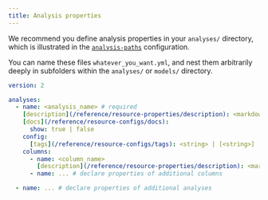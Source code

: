 ```yaml
---
title: Analysis properties
---
```


We recommend you define analysis properties in your `analyses/` directory, which is illustrated in the [`analysis-paths`](/reference/project-configs/analysis-paths) configuration.

You can name these files `whatever_you_want.yml`, and nest them arbitrarily deeply in subfolders within the `analyses/` or `models/` directory.

<File name='analyses/<filename>.yml'>

```yml
version: 2

analyses:
  - name: <analysis_name> # required
    [description](/reference/resource-properties/description): <markdown_string>
    [docs](/reference/resource-configs/docs):
      show: true | false
    config:
      [tags](/reference/resource-configs/tags): <string> | [<string>]
    columns:
      - name: <column_name>
        [description](/reference/resource-properties/description): <markdown_string>
      - name: ... # declare properties of additional columns

  - name: ... # declare properties of additional analyses

```

</File>
